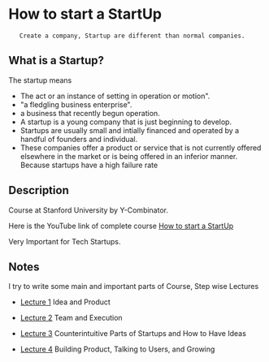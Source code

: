 # How to start a StartUp

       Create a company, Startup are different than normal companies.


## What is a Startup?

 The startup means

  - The act or an instance of setting in operation or motion".
  - "a fledgling business enterprise". 
  - a business that recently begun operation. 
  - A startup is a young company that is just beginning to develop.  
  - Startups are usually small and intially financed and operated by a handful of founders and individual. 
  - These companies offer a product or service that is not currently offered elsewhere in the market or is being offered in an inferior manner. Because startups have a high failure rate
 
 
       
## Description

Course at Stanford University by Y-Combinator.

Here is the YouTube link of complete course [How to start a StartUp](https://youtu.be/CVfnkM44Urs)

Very Important for Tech Startups.


## Notes

I try to write some main and important parts of Course, Step wise Lectures 

- [Lecture 1](https://github.com/MTayyab10/How-to-start-Start-up/tree/main/Lecture%201) Idea and Product

- [Lecture 2](https://github.com/MTayyab10/How-to-start-Start-up/tree/main/Lecture%202) Team and Execution

- [Lecture 3](https://github.com/MTayyab10/How-to-Start-a-Start-up/tree/main/Lecture%203) Counterintuitive Parts of Startups and How to Have Ideas

- [Lecture 4](https://github.com/MTayyab10/How-to-Start-a-Start-up/tree/main/Lecture%204) Building Product, Talking to Users, and Growing
